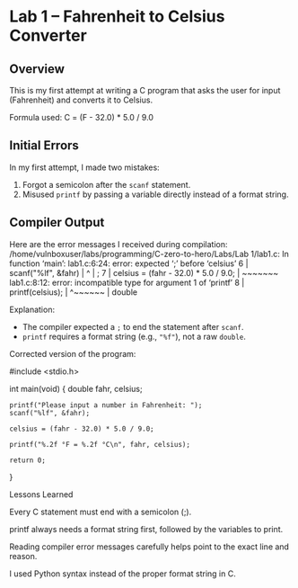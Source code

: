 # Lab 1 – Fahrenheit to Celsius Converter

## Overview
This is my first attempt at writing a C program that asks the user for input (Fahrenheit) and converts it to Celsius.  

Formula used:  C = (F - 32.0) * 5.0 / 9.0

## Initial Errors
In my first attempt, I made two mistakes:
1. Forgot a semicolon after the `scanf` statement.
2. Misused `printf` by passing a variable directly instead of a format string.

## Compiler Output
Here are the error messages I received during compilation:
/home/vulnboxuser/labs/programming/C-zero-to-hero/Labs/Lab 1/lab1.c: In function ‘main’:
lab1.c:6:24: error: expected ‘;’ before ‘celsius’
6 | scanf("%lf", &fahr)
| ^
| ;
7 | celsius = (fahr - 32.0) * 5.0 / 9.0;
| ~~~~~~~
lab1.c:8:12: error: incompatible type for argument 1 of ‘printf’
8 | printf(celsius);
| ^~~~~~~
| double


Explanation:
- The compiler expected a `;` to end the statement after `scanf`.
- `printf` requires a format string (e.g., `"%f"`), not a raw `double`.



Corrected version of the program:

#include <stdio.h>

int main(void) {
    double fahr, celsius;

    printf("Please input a number in Fahrenheit: ");
    scanf("%lf", &fahr);

    celsius = (fahr - 32.0) * 5.0 / 9.0;

    printf("%.2f °F = %.2f °C\n", fahr, celsius);

    return 0;
}

Lessons Learned

Every C statement must end with a semicolon (;).

printf always needs a format string first, followed by the variables to print.

Reading compiler error messages carefully helps point to the exact line and reason.

I used Python syntax instead of the proper format string in C.
